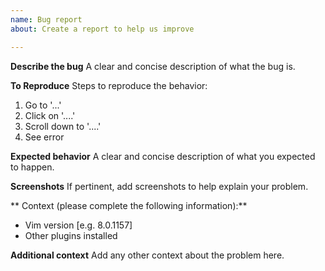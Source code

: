 ```yaml
---
name: Bug report
about: Create a report to help us improve

---
```


**Describe the bug**
A clear and concise description of what the bug is.

**To Reproduce**
Steps to reproduce the behavior:
1. Go to '...'
2. Click on '....'
3. Scroll down to '....'
4. See error

**Expected behavior**
A clear and concise description of what you expected to happen.

**Screenshots**
If pertinent, add screenshots to help explain your problem.

** Context (please complete the following information):**
 - Vim version [e.g. 8.0.1157]
 - Other plugins installed

**Additional context**
Add any other context about the problem here.

